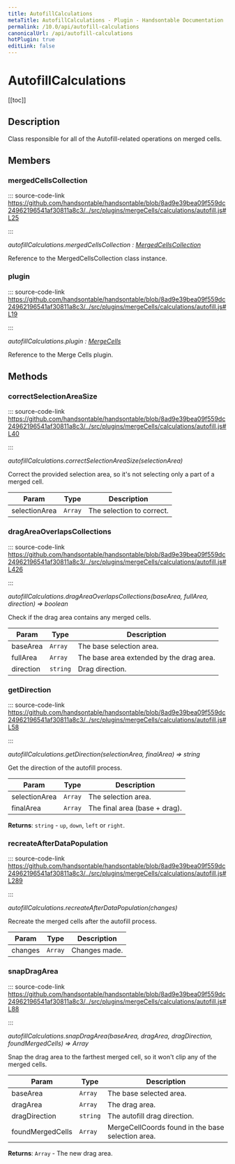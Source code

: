 ```yaml
---
title: AutofillCalculations
metaTitle: AutofillCalculations - Plugin - Handsontable Documentation
permalink: /10.0/api/autofill-calculations
canonicalUrl: /api/autofill-calculations
hotPlugin: true
editLink: false
---
```


# AutofillCalculations

[[toc]]

## Description

Class responsible for all of the Autofill-related operations on merged cells.


## Members

### mergedCellsCollection
  
::: source-code-link https://github.com/handsontable/handsontable/blob/8ad9e39bea09f559dc24962196541af30811a8c3/../src/plugins/mergeCells/calculations/autofill.js#L25

:::

_autofillCalculations.mergedCellsCollection : [MergedCellsCollection](@/api/mergedCellsCollection.md)_

Reference to the MergedCellsCollection class instance.



### plugin
  
::: source-code-link https://github.com/handsontable/handsontable/blob/8ad9e39bea09f559dc24962196541af30811a8c3/../src/plugins/mergeCells/calculations/autofill.js#L19

:::

_autofillCalculations.plugin : [MergeCells](@/api/mergeCells.md)_

Reference to the Merge Cells plugin.


## Methods

### correctSelectionAreaSize
  
::: source-code-link https://github.com/handsontable/handsontable/blob/8ad9e39bea09f559dc24962196541af30811a8c3/../src/plugins/mergeCells/calculations/autofill.js#L40

:::

_autofillCalculations.correctSelectionAreaSize(selectionArea)_

Correct the provided selection area, so it's not selecting only a part of a merged cell.


| Param | Type | Description |
| --- | --- | --- |
| selectionArea | `Array` | The selection to correct. |



### dragAreaOverlapsCollections
  
::: source-code-link https://github.com/handsontable/handsontable/blob/8ad9e39bea09f559dc24962196541af30811a8c3/../src/plugins/mergeCells/calculations/autofill.js#L426

:::

_autofillCalculations.dragAreaOverlapsCollections(baseArea, fullArea, direction) ⇒ boolean_

Check if the drag area contains any merged cells.


| Param | Type | Description |
| --- | --- | --- |
| baseArea | `Array` | The base selection area. |
| fullArea | `Array` | The base area extended by the drag area. |
| direction | `string` | Drag direction. |



### getDirection
  
::: source-code-link https://github.com/handsontable/handsontable/blob/8ad9e39bea09f559dc24962196541af30811a8c3/../src/plugins/mergeCells/calculations/autofill.js#L58

:::

_autofillCalculations.getDirection(selectionArea, finalArea) ⇒ string_

Get the direction of the autofill process.


| Param | Type | Description |
| --- | --- | --- |
| selectionArea | `Array` | The selection area. |
| finalArea | `Array` | The final area (base + drag). |


**Returns**: `string` - `up`, `down`, `left` or `right`.  

### recreateAfterDataPopulation
  
::: source-code-link https://github.com/handsontable/handsontable/blob/8ad9e39bea09f559dc24962196541af30811a8c3/../src/plugins/mergeCells/calculations/autofill.js#L289

:::

_autofillCalculations.recreateAfterDataPopulation(changes)_

Recreate the merged cells after the autofill process.


| Param | Type | Description |
| --- | --- | --- |
| changes | `Array` | Changes made. |



### snapDragArea
  
::: source-code-link https://github.com/handsontable/handsontable/blob/8ad9e39bea09f559dc24962196541af30811a8c3/../src/plugins/mergeCells/calculations/autofill.js#L88

:::

_autofillCalculations.snapDragArea(baseArea, dragArea, dragDirection, foundMergedCells) ⇒ Array_

Snap the drag area to the farthest merged cell, so it won't clip any of the merged cells.


| Param | Type | Description |
| --- | --- | --- |
| baseArea | `Array` | The base selected area. |
| dragArea | `Array` | The drag area. |
| dragDirection | `string` | The autofill drag direction. |
| foundMergedCells | `Array` | MergeCellCoords found in the base selection area. |


**Returns**: `Array` - The new drag area.  
